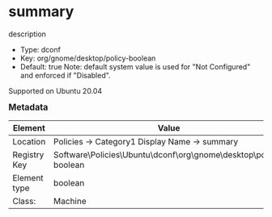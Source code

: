 # summary

description

- Type: dconf
- Key: org/gnome/desktop/policy-boolean
- Default: true
Note: default system value is used for "Not Configured" and enforced if "Disabled".

Supported on Ubuntu 20.04



<span style="font-size: larger;">**Metadata**</span>

| Element      | Value            |
| ---          | ---              |
| Location     |  Policies -> Category1 Display Name -> summary    |
| Registry Key | Software\Policies\Ubuntu\dconf\org\gnome\desktop\policy-boolean         |
| Element type | boolean |
| Class:       | Machine       |
